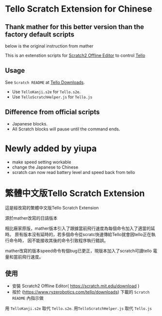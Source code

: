 # Tello Scratch Extension for Chinese

## Thank mather for this better version than the factory default scripts
  below is the original instruction from mather

This is an extenstion scripts for [Scratch2 Offline Editor](https://scratch.mit.edu/download) to control [Tello](https://www.ryzerobotics.com/tello)

## Usage

See `Scratch README` at [Tello Downloads](https://www.ryzerobotics.com/tello/downloads).

- Use `TelloKanji.s2e` for `Tello.s2e`.
- Use `TelloScratchHelper.js` for `Tello.js`

## Difference from official scripts

- Japanese blocks.
- All Scratch blocks will pause until the command ends.

# Newly added by yiupa

- make speed setting workable
- change the Japanese to Chinese
- scratch can now read battery level and speed back from tello

# 繁體中文版Tello Scratch Extension

這是經改寫的繁體中文版Tello Scratch Extension

源於mather改寫的日語版本

相比廠家原版，mather版本引入了跟據當前飛行速度為每個命令加入了適當的延時。
原有版本沒有延時的，若多個命令從scratc快速傳給Tello就會因tello正在執行命令時，
因不能接收其後的命令引致程序執行錯誤。

mather改寫的版本speed命令有個bug已更正，現版本加入了scratch可讀tello 電量和當前飛行速度。

## 使用

- 安裝 Scratch2 Offline Editor( https://scratch.mit.edu/download )
- 按於 (https://www.ryzerobotics.com/tello/downloads) 下載的 `Scratch README` 內指示做

用 `TelloKanji.s2e` 取代 `Tello.s2e`.
用`TelloScratchHelper.js` 取代 `Tello.js`

